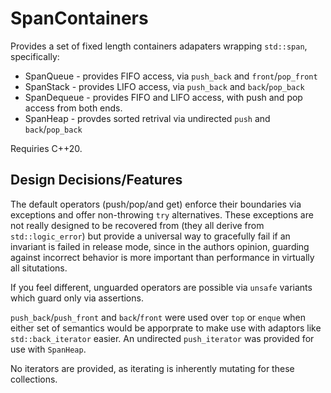 # SpanContainers

Provides a set of fixed length containers adapaters wrapping `std::span`, specifically:

* SpanQueue - provides FIFO access, via `push_back` and `front`/`pop_front`
* SpanStack - provides LIFO access, via `push_back` and `back`/`pop_back`
* SpanDequeue - provides FIFO and LIFO access, with push and pop access from both ends.
* SpanHeap - provdes sorted retrival via undirected `push` and `back`/`pop_back`

Requiries C++20.

## Design Decisions/Features
The default operators (push/pop/and get) enforce their boundaries via exceptions and offer non-throwing `try` 
alternatives. These exceptions are not really designed to be recovered from (they all derive from `std::logic_error`) 
but provide a universal way to gracefully fail if an invariant is failed in release mode, since in the authors opinion,
guarding against incorrect behavior is more important than performance in virtually all situtations. 

If you feel different, unguarded operators are possible via `unsafe` variants which guard only via assertions.

`push_back`/`push_front` and `back`/`front` were used over `top` or `enque` when either set of semantics would be 
apporprate to make use with adaptors like `std::back_iterator` easier. An undirected `push_iterator` was provided for 
use with `SpanHeap`. 

No iterators are provided, as iterating is inherently mutating for these collections.

